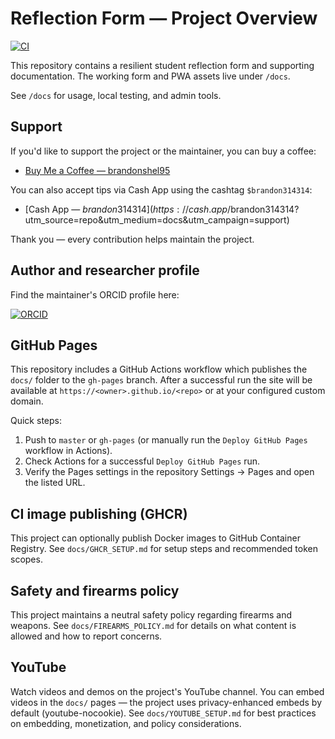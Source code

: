 # Reflection Form — Project Overview

[![CI](https://github.com/ReactNative2000/vscode-live-server-plus-plus/actions/workflows/ci.yml/badge.svg?branch=master)](https://github.com/ReactNative2000/vscode-live-server-plus-plus/actions/workflows/ci.yml)

This repository contains a resilient student reflection form and supporting documentation. The working form and PWA assets live under `/docs`.

See `/docs` for usage, local testing, and admin tools.

## Support

If you'd like to support the project or the maintainer, you can buy a coffee:

- [Buy Me a Coffee — brandonshel95](https://buymeacoffee.com/brandonshel95?utm_source=repo&utm_medium=docs&utm_campaign=support)

You can also accept tips via Cash App using the cashtag `$brandon314314`:

- [Cash App — $brandon314314](https://cash.app/$brandon314314?utm_source=repo&utm_medium=docs&utm_campaign=support)

Thank you — every contribution helps maintain the project.

## Author and researcher profile

Find the maintainer's ORCID profile here:

[![ORCID](https://img.shields.io/badge/ORCID-0009--0001--8059--7200-brightgreen?style=flat)](https://orcid.org/0009-0001-8059-7200)

## GitHub Pages

This repository includes a GitHub Actions workflow which publishes the `docs/` folder to the `gh-pages` branch. After a successful run the site will be available at `https://<owner>.github.io/<repo>` or at your configured custom domain.

Quick steps:

1. Push to `master` or `gh-pages` (or manually run the `Deploy GitHub Pages` workflow in Actions).
2. Check Actions for a successful `Deploy GitHub Pages` run.
3. Verify the Pages settings in the repository Settings → Pages and open the listed URL.

## CI image publishing (GHCR)

This project can optionally publish Docker images to GitHub Container Registry. See `docs/GHCR_SETUP.md` for setup steps and recommended token scopes.

## Safety and firearms policy

This project maintains a neutral safety policy regarding firearms and weapons. See `docs/FIREARMS_POLICY.md` for details on what content is allowed and how to report concerns.

## YouTube

Watch videos and demos on the project's YouTube channel. You can embed videos in the `docs/` pages — the project uses privacy-enhanced embeds by default (youtube-nocookie). See `docs/YOUTUBE_SETUP.md` for best practices on embedding, monetization, and policy considerations.
